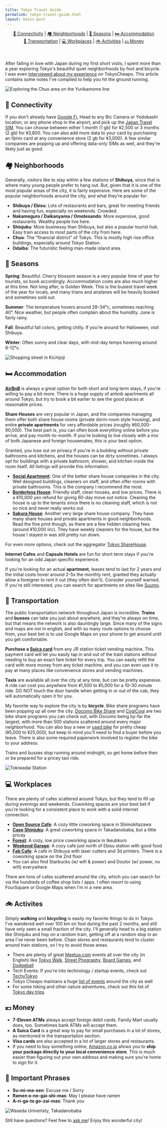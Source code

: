```yaml
---
title: Tokyo Travel Guide
permalink: tokyo-travel-guide.html
layout: basic-post
---
```


<center>
	<a href='#connectivity'>📱 Connectivity</a>
	|
	<a href='#neighborhoods'>🏘 Neighborhoods</a>
	|
	<a href='#seasons'>🌳 Seasons</a>
	|
	<a href='#accommodation'>🛏 Accommodation</a>
	<br/>
	<a href='#transportation'>🚌 Transportation</a>
	|
	<a href='#workplaces'>💻 Workplaces</a>
	|
	<a href='#activities'>🚲 Activities</a>
	|
	<a href='#money'>💴 Money</a>
</center><br/><br/>

After falling in love with Japan during my first short visits, I spent more than a year exploring Tokyo's beautiful quiet neighborhoods by foot and bicycle. I was even <a href='https://tokyocheapo.com/living/impressions-tokyo-interview-nomadic-backpacker-shane-reustle/' target='_blank'>interviewed about my experience</a> on TokyoCheapo. This article contains some notes I've compiled to help you hit the ground running.

<img src='/static/resources/tokyo-4.jpg' alt='Exploring the Chuo area on the Yurikamome line' />

<a name='connectivity'></a>

## 📱 Connectivity

If you don't already have <a href='https://fi.google.com/about/' target='_blank'>Google Fi</a>, Head to any Bic Camera or Yodobashi location, or any phone shop in the airport, and pick up the <a href='http://www.biccamera.com.e.lj.hp.transer.com/bc/disp/CSfDispListPage_001.jsp?dispNo=&q=travel+sim&x=0&y=0' target='_blank'>Japan Travel SIM</a>. You can choose between either 1 month (1 gb) for ¥2,500 or 3 months (2 gb) for ¥3,800. You can also add more data to your card by purchasing an IIjmio card at any convenience store (2 gb for ¥3,000). A few similar companies are popping up and offering data-only SIMs as well, and they're likely just as good.

<a name='neighborhoods'></a>

## 🏘 Neighborhoods

Generally, visitors like to stay within a few stations of <b>Shibuya</b>, since that is where many young people prefer to hang out. But, given that it is one of the most popular areas of the city, it is fairly expensive. Here are some of the popular neighborhoods around the city, and what they're popular for:

<ul>
    <li><b>Shibuya / Ebisu</b>: Lots of restaurants and bars, great for meeting friends and having fun, especially on weekends. Crowded.</li>
    <li><b>Nakameguro / Daikanyama / Omotesando</b>: More expensive, good restaurants. Wealthy people live here.</li>
    <li><b>Shinjuku</b>: More businessy than Shibuya, but also a popular tourist hub. Easy train access to most parts of the city from here.</li>
    <li><b>Chuo</b>: The “financial district” of Tokyo. This is mostly high rise office buildings, especially around Tokyo Station.</li>
    <li><b>Odaiba</b>: The futuristic feeling man-made island area.</li>
</ul>


<a name='seasons'></a>

## 🌳 Seasons

**Spring**: Beautiful. Cherry blossom season is a very popular time of year for tourists, so book accordingly. Accommodation costs are also much higher at this time. Not long after, is Golden Week. This is the busiest travel week of the year for locals, and many trians and airplanes will be heavily booked and sometimes sold out.

**Summer**: The temperature hovers around 28–34&deg;c, sometimes reaching 40&deg;. Nice weather, but people often complain about the humidity. June is fairly rainy.

**Fall**: Beautiful fall colors, getting chilly. If you're around for Halloween, visit Shibuya.

**Winter**: Often sunny and clear days, with mid-day temps hovering around 8-12&deg;c.

<img src='/static/resources/tokyo-2.jpg' alt='Shopping street in Kichijoji' />


<a name='accommodation'></a>

## 🛏 Accommodation

<b><a href='http://www.airbnb.com/c/sreustle'>AirBnB</a></b> is always a great option for both short and long term stays, if you're willing to pay a bit more. There is a huge supply of airbnb apartments all around Tokyo, but try to book a bit earlier to see the good places at reasonable prices.

<b>Share Houses</b> are very popular in Japan, and the companies managing them offer both share house rooms (private dorm-room style housing), and entire <b>private apartments</b> for very affordable prices (roughly ¥60,000-90,000). The best part is, you can often book everything online before you arrive, and pay month-to-month. If you're looking to live closely with a mix of both Japanese and foreign housemates, this is your best option.

Granted, you lose out on privacy if you're in a building without private bathrooms and kitchens, and the houses can be dirty sometimes. I always opt for buildings with a private bathroom, shower, and kitchen inside the room itself. All listings will provide this information.

<ul>
    <li><b><a href='https://www.social-apartment.com/index.php/builds/'>Social Apartment</a></b>: One of the better share house companies in the city. Well designed buildings, cleaners on staff, and often offer rooms with private bathrooms. This is the company I recommend the most.</li>
    <li><b><a href='http://www.borderless-house.com/'>Borderless House</a></b>: Friendly staff, clean houses, and low prices. There is a ¥10,000 yen refund for giving 60-day move out notice. Cleaning the house is up to the tenants since there is no cleaning staff, which is not so nice and never really works out.</li>
    <li><b><a href='http://sakura-house.com/en/'>Sakura House</a></b>: Another very large share house company. They have many share houses and private apartments in good neighborhoods. Read the fine print though, as there are a few hidden cleaning fees (around ¥10,000 iirc). They have weekly cleaners for the house, but the house I stayed in was still pretty run down.</li>
</ul>

For even more options, check out the aggregator <a href='https://tokyosharehouse.com/eng/map/'>Tokyo ShareHouse</a>.

<b>Internet Cafes</b> and <b>Capsule Hotels</b> are fun for short term stays if you're looking for an odd Japan specific experience.

If you're looking for an actual <b>apartment</b>, leases tend to last for 2 years and the initial costs hover around 2-5x the monthly rent, granted they actually allow a foreigner to rent it out (they often don't). Consider yourself warned. If you're still interested, you can search for apartments on sites like <a href='http://suumo.jp/'>Suumo</a>.


<a name='transportation'></a>

## 🚌 Transportation

The public transportation network throughout Japan is incredible. <b>Trains</b> and <b>busses</b> can take you just about anywhere, and they're always on time, but that means the network is also dauntingly large. Since many of the signs and maps are not in english, and with so many route options to choose from, your best bet is to use Google Maps on your phone to get around until you get comfortable.

<b>Purchase a <a href='http://www.jreast.co.jp/e/pass/suica.html'>Suica card</a></b> from any JR station ticket vending machine. This payment card will let you easily tap in and out of the train stations without needing to buy an exact fare ticket for every trip. You can easily refill the card with more money from any ticket machine, and you can even use it to pay at many places like convenience stores and vending machines.

<b>Taxis</b> are available all over the city at any time, but can be pretty expensive. A ride can cost you anywhere from ¥1,500 to ¥5,000 for a 10–30 minute ride. DO NOT touch the door handle when getting in or out of the cab, they will automatically open it for you.

My favorite way to explore the city is by <b>bicycle</b>. Bike share programs have been popping up all over the city. <a href='http://docomo-cycle.jp/minato/en/'>Docomo Bike Share</a> and <a href='http://cogicogi.jp/smart/port-lang=en.html'>CogiCogi</a> are two bike share programs you can check out, with Docomo being by-far the largest, with more than 500 stations scattered around every major neighborhood. You can also buy a new or <a href='https://tokyocheapo.com/lifestyle/reconditioned-bicycles-the-two-wheeled-wonders-where-to-find-them/'>used bike</a> for pretty cheap (¥5,000 to ¥25,000), but keep in mind you'll need to find a buyer before you leave. There is also some required paperwork involved to register the bike to your address.

Trains and busses stop running around midnight, so get home before then or be prepared for a pricey taxi ride.

<img src='/static/resources/tokyo-3.jpg' alt='Tokiwadai Station' />

<a name='workplaces'></a>

## 💻 Workplaces

There are plenty of cafes scattered around Tokyo, but they tend to fill up during evenings and weekends. Coworking spaces are your best bet if you're looking for a consistent place to work with a solid internet connection.

<ul>
	<li><b><a href='http://www.osscafe.net/en/'>Open Source Cafe</a></b>: A cozy little coworking space in Shimokitazawa</li>
	<li><b><a href='http://case-shinjuku.com/english'>Case Shinjuku</a></b>: A great coworking space in Takadanobaba, but a little pricey</li>
	<li><b><a href='https://co-forest.com/'>Forest</a></b>: A cozy, low price coworking space in Ikeubkuro</li>
	<li><b><a href='http://weekendgaragetokyo.jp/'>Weekend Garage</a></b>: A cozy cafe just north of Ebisu station with good food</li>
	<li><b><a href='http://fabcafe.com/tokyo/'>Fab Cafe</a></b>: A cafe in Shibuya with laser cutters and 3d printers. There is a coworking space on the 2nd floor</li>
	<li>You can also find Starbucks (w/ wifi &amp; power) and Doutor (w/ power, no wifi) everywhere</li>
</ul>

There are tons of cafes scattered around the city, which you can search for via the hundreds of coffee shop lists / apps. I often resort to using FourSquare or Google Maps when I'm in a new area.


<a name='activities'></a>

## 🚲 Activites

Simply <b>walking</b> and <b>bicycling</b> is easily my favorite things to do in Tokyo. I've wandered well over 100 km on foot during the past 2 months, and still have only seen a small fraction of the city. I'll generally head to a big station like Shinjuku and hop on a random train, getting off at a random stop in an area I've never been before. Chain stores and restaurants tend to cluster around train stations, so I try to avoid those areas.

<ul>
	<li>There are plenty of great <a href='http://meetup.com'>Meetup.com</a> events all over the city (in English) like <a href='http://www.meetup.com/tokyowalk/'>Tokyo Walk</a>, <a href='http://www.meetup.com/Tokyo-Street-Photography/'>Street Phography</a>, <a href='http://www.meetup.com/JIGG-Tokyo/'>Board Games</a>, and <a href='https://www.meetup.com/Tokyo-Dodgeball-Friendship-Club/'>Dodgeball</a></li>
	<li>Tech Events: If you're into technology / startup events, check out <a href='http://techytokyo.com'>TechyTokyo</a></li>
	<li>Tokyo Cheapo maintans a huge <a href='http://tokyocheapo.com/events/'>list of events</a> around the city as well</li>
	<li>For some hiking and other nature adventures, check out this list of <a href='http://ippei-janine.com/tokyo-day-trips/'>Tokyo day trips</a></li>
</ul>


<a name='money'></a>

## 💴 Money

<ul>
	<li><b>7-Eleven ATMs</b> always accept foreign debit cards. Family Mart usually does, too. Sometimes bank ATMs will accept them.</li>
	<li><b>A Suica Card</b> is a great way to pay for small purchases in a lot of stores, as mentioned in the transportation section.</li>
	<li><b>Visa cards</b> are also accepted in a lot of larger stores and restaurants.</li>
	<li>If you need to buy something online, <a href='http://amazon.co.jp'>Amazon.co.jp</a> allows you to <b>ship your package directly to your local convenience store</b>. This is much easier than figuring out your own address and making sure you're home to sign for it.</li>
</ul>


## 🙊 Important Phrases

<ul>
	<li><b>Su-mi-ma-sen</b>: Excuse me / Sorry</li>
	<li><b>Ramen o-ne-gai-shi-mas</b>: May I please have ramen</li>
	<li><b>A-ri-ga-to go-zai-mas</b>: Thank you</li>
</ul>

<img src='/static/resources/tokyo-1.jpg' alt='Waseda Univeristy, Takadanobaba' />


Still have questions? Feel free to <a href='mailto:shane@reustle.org'>ask me</a>! Enjoy this wonderful city!
